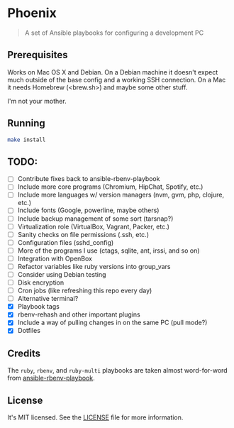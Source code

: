 Phoenix
=======
>A set of Ansible playbooks for configuring a development PC

Prerequisites
-------------
Works on Mac OS X and Debian. On a Debian machine it doesn't expect much outside
of the base config and a working SSH connection. On a Mac it needs Homebrew
(<brew.sh>) and maybe some other stuff.

I'm not your mother.

Running
-------
```bash
make install
```

TODO:
-----
- [ ] Contribute fixes back to ansible-rbenv-playbook
- [ ] Include more core programs (Chromium, HipChat, Spotify, etc.)
- [ ] Include more languages w/ version managers (nvm, gvm, php, clojure, etc.)
- [ ] Include fonts (Google, powerline, maybe others)
- [ ] Include backup management of some sort (tarsnap?)
- [ ] Virtualization role (VirtualBox, Vagrant, Packer, etc.)
- [ ] Sanity checks on file permissions (.ssh, etc.)
- [ ] Configuration files (sshd_config)
- [ ] More of the programs I use (ctags, sqlite, ant, irssi, and so on)
- [ ] Integration with OpenBox
- [ ] Refactor variables like ruby versions into group_vars
- [ ] Consider using Debian testing
- [ ] Disk encryption
- [ ] Cron jobs (like refreshing this repo every day)
- [ ] Alternative terminal?
- [x] Playbook tags
- [x] rbenv-rehash and other important plugins
- [x] Include a way of pulling changes in on the same PC (pull mode?)
- [x] Dotfiles

Credits
-------
The `ruby`, `rbenv`, and `ruby-multi` playbooks are taken almost word-for-word
from [ansible-rbenv-playbook][1].

[1]: https://github.com/leucos/ansible-rbenv-playbook

License
-------
It's MIT licensed. See the [LICENSE][license] file for more information.

[license]: /LICENSE
